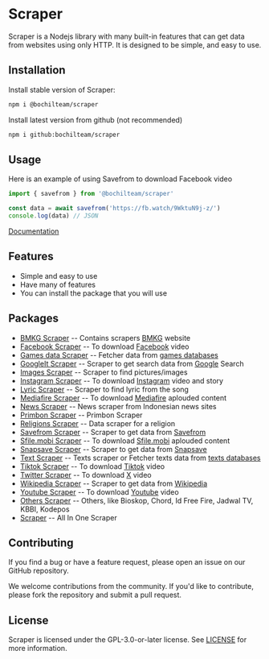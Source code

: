 # Scraper 
Scraper is a Nodejs library with many built-in features that can get data from websites using only HTTP. It is designed to be simple, and easy to use. 

## Installation
Install stable version of Scraper:
```sh
npm i @bochilteam/scraper
```

Install latest version from github (not recommended)
```sh
npm i github:bochilteam/scraper
```

## Usage 
Here is an example of using Savefrom to download Facebook video
```ts
import { savefrom } from '@bochilteam/scraper'

const data = await savefrom('https://fb.watch/9WktuN9j-z/')
console.log(data) // JSON
```
[Documentation](https://bochilteam.github.io/scraper/)

## Features
- Simple and easy to use
- Have many of features
- You can install the package that you will use


## Packages
- [BMKG Scraper](https://github.com/BochilTeam/scraper/tree/master/packages/scraper-bmkg/) -- Contains scrapers [BMKG](https://www.bmkg.go.id/) website
- [Facebook Scraper](https://github.com/BochilTeam/scraper/tree/master/packages/scraper-facebook/) -- To download [Facebook](https://www.facebook.com/) video
- [Games data Scraper](https://github.com/BochilTeam/scraper/tree/master/packages/scraper-games/) -- Fetcher data from [games databases](https://github.com/BochilTeam/database/tree/master/games)
- [GoogleIt Scraper](https://github.com/BochilTeam/scraper/tree/master/packages/scraper-googleit/) -- Scraper to get search data from [Google](https://www.google.com) Search
- [Images Scraper](https://github.com/BochilTeam/scraper/tree/master/packages/scraper-images/) -- Scraper to find pictures/images 
- [Instagram Scraper](https://github.com/BochilTeam/scraper/tree/master/packages/scraper-instagram/) -- To download [Instagram](https://www.instagram.com/) video and story
- [Lyric Scraper](https://github.com/BochilTeam/scraper/tree/master/packages/scraper-lyric/) -- Scraper to find lyric from the song
- [Mediafire Scraper](https://github.com/BochilTeam/scraper/tree/master/packages/scraper-mediafire/) -- To download [Mediafire](https://www.mediafire.com/) aplouded content
- [News Scraper](https://github.com/BochilTeam/scraper/tree/master/packages/scraper-news/) -- News scraper from Indonesian news sites
- [Primbon Scraper](https://github.com/BochilTeam/scraper/tree/master/packages/scraper-primbon/) -- Primbon Scraper
- [Religions Scraper](https://github.com/BochilTeam/scraper/tree/master/packages/scraper-religions/) -- Data scraper for a religion
- [Savefrom Scraper](https://github.com/BochilTeam/scraper/tree/master/packages/scraper-savefrom/) -- Scraper to get data from [Savefrom](https://savefrom.net/)
- [Sfile.mobi Scraper](https://github.com/BochilTeam/scraper/tree/master/packages/scraper-sfilemobi/) -- To download [Sfile.mobi](https://sfile.mobi/) aplouded content
- [Snapsave Scraper](https://github.com/BochilTeam/scraper/tree/master/packages/scraper-snapsave/) -- Scraper to get data from [Snapsave](https://snapsave.app/)
- [Text Scraper](https://github.com/BochilTeam/scraper/tree/master/packages/scraper-texts/) -- Texts scraper or Fetcher texts data from [texts databases](https://github.com/BochilTeam/database/tree/master/kata-kata)
- [Tiktok Scraper](https://github.com/BochilTeam/scraper/tree/master/packages/scraper-tiktok/) -- To download [Tiktok](https://www.tiktok.com/) video
- [Twitter Scraper](https://github.com/BochilTeam/scraper/tree/master/packages/scraper-twitter/) -- To download [X](https://x.com/) video
- [Wikipedia Scraper](https://github.com/BochilTeam/scraper/tree/master/packages/scraper-wikipedia/) -- Scraper to get data from [Wikipedia](https://www.wikipedia.org/)
- [Youtube Scraper](https://github.com/BochilTeam/scraper/tree/master/packages/scraper-youtube/) -- To download [Youtube](https://www.youtube.com/) video
- [Others Scraper](https://github.com/BochilTeam/scraper/tree/master/packages/scraper-others/) -- Others, like Bioskop, Chord, Id Free Fire, Jadwal TV, KBBI, Kodepos
- [Scraper](#scraper) -- All In One Scraper

## Contributing
If you find a bug or have a feature request, please open an issue on our GitHub repository.

We welcome contributions from the community. If you'd like to contribute, please fork the repository and submit a pull request.

## License
Scraper is licensed under the GPL-3.0-or-later license. See [LICENSE](LICENSE) for more information.